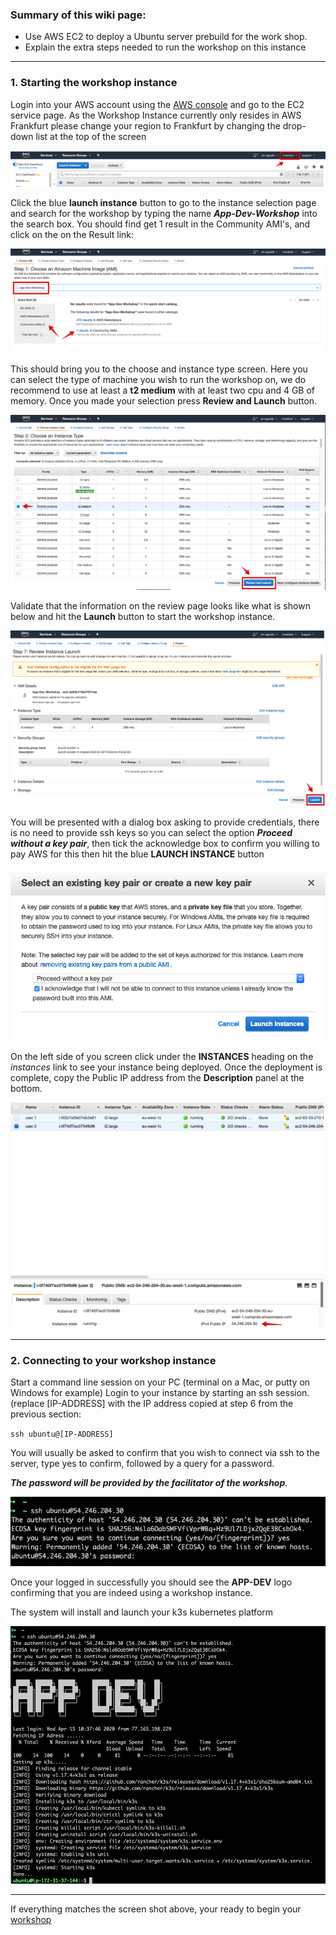 ### Summary of this wiki page:
* Use AWS EC2 to deploy a Ubuntu server prebuild for the work shop.
* Explain the extra steps needed to  run the workshop on this instance

***

### 1. Starting the workshop instance
     
Login into your AWS account using the [AWS console](https://signin.aws.amazon.com) and go to the EC2 service page. As the Workshop Instance currently only resides in AWS Frankfurt please change your region to Frankfurt by changing the drop-down list at the top of the screen

![Frankfurt selection](../images/module-support/AWS-SelectFrankfurt.jpg)

Click the blue **launch instance** button to go to the instance selection page and search for the workshop by typing the name _**App-Dev-Workshop**_ into the search box. You should find  get 1 result in the Community AMI's, and click on the on the Result link:

![Result found](../images/module-support/AWS-AMI-select.jpg)

This should bring you to the choose and instance type screen. Here you can select the type of machine you wish to run the workshop on, we do recommend to use at least a **t2 medium**  with at least two cpu and 4 GB of memory. Once you made your selection press **Review and Launch** button.

![AWS instance type](../images/module-support/AWS-InstamceType.jpg)

Validate that the information on the review page looks like what is shown below and hit the **Launch** button to start the workshop instance.

![Launcing instance](../images/module-support/AWS-Launch.jpg)

You will be presented with a dialog box asking to provide credentials, there is no need to provide ssh keys so you can select the option **_Proceed without a key pair_**, then tick the acknowledge box to confirm you willing to pay AWS for this then hit the blue **LAUNCH INSTANCE** button

![Launch dialog](../images/module-support/AWS_-Launch-dialog.jpg)

On the left side of you screen click under the **INSTANCES** heading on the _instances_ link to see your instance being deployed. Once the deployment is complete, copy the Public IP address from the **Description** panel at the bottom.

![IP adress](../images/module-support/MEC2-6.png)

---

### 2. Connecting to your workshop instance

Start a command line session on your PC (terminal on a Mac, or putty on Windows for example) Login to your instance by starting an ssh session. (replace [IP-ADDRESS] with the IP address copied at step 6 from the previous section:
  
   `ssh ubuntu@[IP-ADDRESS]`

You will usually be asked to confirm that you wish to connect via ssh to the server, type yes to confirm, followed by a query for a password.
 
_**The password will be provided by the facilitator of the workshop**_.

![doing an ssh session](../images/module-support/MEC2-7.png)

Once your logged in successfully you should see the **APP-DEV** logo confirming that you are indeed using a workshop instance. 

The system will install and launch your k3s kubernetes platform

![APP_DEV shell](../images/module-support/MEC2-8.png)

---

If everything matches the screen shot above, your ready to begin your [workshop](https://signalfx.github.io/app-dev-workshop)
